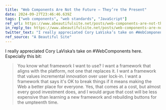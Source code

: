 ```yaml
---
title: "Web Components Are Not the Future — They’re the Present"
date: 2024-09-27T23:46:46.639Z
tags: ["web components", "web standards", "JavaScript"]
ref_url: https://www.abeautifulsite.net/posts/web-components-are-not-the-future-they-re-the-present/
in_reply_to: https://www.abeautifulsite.net/posts/web-components-are-not-the-future-they-re-the-present/
twitter_text: "I really appreciated Cory LaViska’s take on #WebComponents here."
ref_source: "A Beautiful Site"
---
```


I really appreciated Cory LaViska’s take on #WebComponents here. Especially this bit:

> You know what framework I want to use? I want a framework that aligns with the platform, not one that replaces it. I want a framework that values incremental innovation over user lock-in. I want a framework that says it's OK to break things if it means making the Web a better place for everyone. Yes, that comes at a cost, but almost every good investment does, and I would argue that cost will be less expensive than learning a new framework and rebuilding buttons for the umpteenth time.
